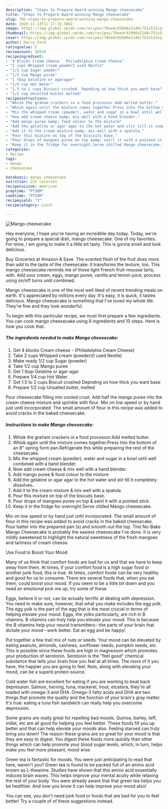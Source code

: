 ```yaml
---
description: "Steps to Prepare Award-winning Mango cheesecake"
title: "Steps to Prepare Award-winning Mango cheesecake"
slug: 782-steps-to-prepare-award-winning-mango-cheesecake
date: 2020-11-13T11:17:19.306Z
image: https://img-global.cpcdn.com/recipes/70eedc920d6e2140/751x532cq70/mango-cheesecake-recipe-main-photo.jpg
thumbnail: https://img-global.cpcdn.com/recipes/70eedc920d6e2140/751x532cq70/mango-cheesecake-recipe-main-photo.jpg
cover: https://img-global.cpcdn.com/recipes/70eedc920d6e2140/751x532cq70/mango-cheesecake-recipe-main-photo.jpg
author: Harry Ford
ratingvalue: 5
reviewcount: 16534
recipeingredient:
- "4 blocks Cream cheese   Philadelphia Cream Cheese"
- "2 cups Whipped cream powderI used Nestle"
- "1/2 cup Sugar powder"
- "1/2 cup Mango puree"
- "1 tbsp Gelatine or agaragar"
- "1/4 cup Hot Water"
- "1.5 to 2 cups Biscuit crushed  Depnding on how thick you want base"
- "1/2 cup Unsalted butter melted"
recipeinstructions:
- "Whisk the graham crackers in a food processor.Add melted butter."
- "Whisk again until the mixture comes together.Press into the bottom of an 8&#34; spring form pan.Refrigerate this while preparing the rest of the cheesecake."
- "Mix the whipped cream (powder), water and sugar in a bowl until well combined with a hand blender."
- "Now add cream cheese &amp; mix well with a hand blender."
- "Add mango puree &amp; food colour to the mixture"
- "Add the gelatine or agar agar to the hot water and stir till it completely dissolves.."
- "Add it to the cream mixture &amp; mix well with a spatula."
- "Pour this mixture on top of the biscuits base."
- "Pour drops of mangoes puree on top &amp; swirl it with a pointed stick."
- "Keep it in the fridge for overnight.Serve chilled Mango cheesecake."
categories:
- Recipe
tags:
- mango
- cheesecake

katakunci: mango cheesecake 
nutrition: 233 calories
recipecuisine: American
preptime: "PT38M"
cooktime: "PT54M"
recipeyield: "3"
recipecategory: Lunch

---
```



![Mango cheesecake](https://img-global.cpcdn.com/recipes/70eedc920d6e2140/751x532cq70/mango-cheesecake-recipe-main-photo.jpg)

Hey everyone, I hope you're having an incredible day today. Today, we're going to prepare a special dish, mango cheesecake. One of my favorites. For mine, I am going to make it a little bit tasty. This is gonna smell and look delicious.

Buy Groceries at Amazon &amp; Save. The scented flesh of the fruit does more than add to the taste of the cheesecake: it transforms the texture, too. This mango cheesecake reminds me of those light French fruit-mousse tarts, with. Add sour cream, eggs, mango puree, vanilla and lemon juice; process using on/off turns until combined.

Mango cheesecake is one of the most well liked of recent trending meals on earth. It's appreciated by millions every day. It's easy, it is quick, it tastes delicious. Mango cheesecake is something that I've loved my whole life. They're fine and they look wonderful.


To begin with this particular recipe, we must first prepare a few ingredients. You can cook mango cheesecake using 8 ingredients and 10 steps. Here is how you cook that.

<!--inarticleads1-->

##### The ingredients needed to make Mango cheesecake:

1. Get 4 blocks Cream cheese -  (Philadelphia Cream Cheese)
1. Take 2 cups Whipped cream (powder)(I used Nestle)
1. Make ready 1/2 cup Sugar (powder)
1. Take 1/2 cup Mango puree
1. Get 1 tbsp Gelatine or agar-agar
1. Prepare 1/4 cup Hot Water
1. Get 1.5 to 2 cups Biscuit crushed  Depnding on how thick you want base
1. Prepare 1/2 cup Unsalted butter, melted


Pour cheesecake filling into cooled crust. Add half the mango puree into the cream cheese mixture and sprinkle with flour. Mix on low speed or by hand just until incorporated. The small amount of flour in this recipe was added to avoid cracks in the baked cheesecake. 

<!--inarticleads2-->

##### Instructions to make Mango cheesecake:

1. Whisk the graham crackers in a food processor.Add melted butter.
1. Whisk again until the mixture comes together.Press into the bottom of an 8&#34; spring form pan.Refrigerate this while preparing the rest of the cheesecake.
1. Mix the whipped cream (powder), water and sugar in a bowl until well combined with a hand blender.
1. Now add cream cheese &amp; mix well with a hand blender.
1. Add mango puree &amp; food colour to the mixture
1. Add the gelatine or agar agar to the hot water and stir till it completely dissolves..
1. Add it to the cream mixture &amp; mix well with a spatula.
1. Pour this mixture on top of the biscuits base.
1. Pour drops of mangoes puree on top &amp; swirl it with a pointed stick.
1. Keep it in the fridge for overnight.Serve chilled Mango cheesecake.


Mix on low speed or by hand just until incorporated. The small amount of flour in this recipe was added to avoid cracks in the baked cheesecake. Pour batter into the prepared pan (s) and smooth out the top. This No-Bake Mango Cheesecake is probably the easiest cheesecake I&#39;ve done. It is very mildly sweetened to highlight the natural sweetness of the fresh mangoes and tartness of cream cheese. 

Use Food to Boost Your Mood


Many of us think that comfort foods are bad for us and that we have to keep away from them. At times, if your comfort food is a high sugar food or another junk food, this is true. At times, comfort foods can be very healthy and good for us to consume. There are several foods that, when you eat them, could boost your mood. If you seem to be a little bit down and you need an emotional pick me up, try some of these.

Eggs, believe it or not, can be actually terrific at dealing with depression. You need to make sure, however, that what you make includes the egg yolk. The egg yolk is the part of the egg that is the most crucial in terms of helping elevate your mood. Eggs, the yolks particularly, are rich in B vitamins. B vitamins can truly help you elevate your mood. This is because the B vitamins help your neural transmitters--the parts of your brain that dictate your mood--work better. Eat an egg and be happy!

Put together a few trail mix of nuts or seeds. Your mood can be elevated by eating peanuts, almonds, cashews, sunflower seeds, pumpkin seeds, etc. This is possible since these foods are high in magnesium which promotes your production of serotonin. Serotonin is the "feel good" chemical substance that tells your brain how you feel at all times. The more of it you have, the happier you are going to feel. Nuts, along with elevating your mood, can be a superb protein source.

Cold water fish are excellent for eating if you are wanting to beat back depression. Salmon, herring, tuna, mackerel, trout, etcetera, they're all loaded with omega-3 and DHA. Omega-3 fatty acids and DHA are two things that promote the quality and the function of your brain's gray matter. It's true: eating a tuna fish sandwich can really help you overcome depression. 

Some grains are really great for repelling bad moods. Quinoa, barley, teff, millet, etc are all good for helping you feel better. These foods fill you up better and that can help elevate your moods also. Feeling starved can truly bring you down! The reason these grains are so great for your mood is that they are easy to digest. You digest these foods more quickly than other things which can help promote your blood sugar levels, which, in turn, helps make you feel more pleasant, mood wise.

Green tea is fantastic for moods. You were just anticipating to read that here, weren't you? Green tea is found to be packed full of an amino acid known as L-theanine. Studies have shown that this amino acid essentially induces brain waves. This helps improve your mental acuity while relaxing the rest of your body. You were already aware that that green tea helps you be healthier. And now you know it can help improve your mood also!

You can see, you don't need junk food or foods that are bad for you to feel better! Try  a  couple of  of  these  suggestions  instead.

